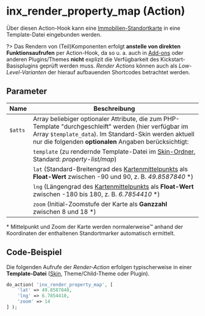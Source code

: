 # inx_render_property_map (Action)

Über diesen Action-Hook kann eine [Immobilien-Standortkarte](/komponenten/karte) in eine Template-Datei eingebunden werden.

?> Das Rendern von (Teil)Komponenten erfolgt **anstelle von direkten Funktionsaufrufen** per Action-Hook, da so u. a. auch in [Add-ons](/add-ons) oder anderen Plugins/Themes **nicht** explizit die Verfügbarkeit des Kickstart-Basisplugins geprüft werden muss. *Render Actions* können auch als *Low-Level-Varianten* der hierauf aufbauenden Shortcodes betrachtet werden.

## Parameter

| Name | Beschreibung |
| ---- | ------------ |
| `$atts` | Array beliebiger optionaler Attribute, die zum PHP-Template "durchgeschleift" werden (hier verfügbar im Array `$template_data`). Im Standard-Skin werden aktuell nur die folgenden **optionalen** Angaben berücksichtigt: |
| | `template` (zu rendernde Template-Datei im [Skin-Ordner](skins#ordner), Standard: *property-list/map*) |
| | `lat` (Standard-Breitengrad des [Kartenmittelpunkts](/schnellstart/einrichtung#karten-in-immobilien-listenseiten) als **Float-Wert** zwischen -90 und 90, z. B. *49.8587840* \*) |
| | `lng` (Längengrad des [Kartenmittelpunkts](/schnellstart/einrichtung#karten-in-immobilien-listenseiten) als **Float-Wert** zwischen -180 bis 180, z. B. *6.7854410* \*) |
| | `zoom` (Initial-Zoomstufe der Karte als **Ganzzahl** zwischen 8 und 18 \*) |

\* Mittelpunkt und Zoom der Karte werden normalerweise™ anhand der Koordinaten der enthaltenen Standortmarker automatisch ermittelt.

## Code-Beispiel

Die folgenden Aufrufe der *Render-Action* erfolgen typischerweise in einer **Template-Datei** ([Skin](skins), Theme/Child-Theme oder Plugin).

```php
do_action( 'inx_render_property_map', [
	'lat' => 49.8587840,
	'lng' => 6.7854410,
	'zoom' => 14
] );
```

[](_backlink.md ':include')